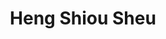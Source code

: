 ---
title: Heng Shiou Sheu
role: Turing Text (MS in CS, 2020)
organizations:
  - name: Turing Text
superuser: false
user_groups:
  - Alumni
---